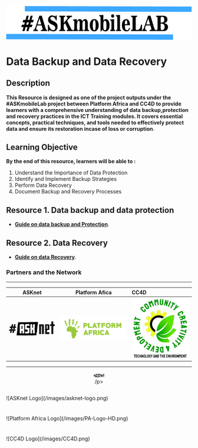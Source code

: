 
 ![Pic](/images/vann.jpg)

# Data Backup and Data Recovery 


## Description 

 **This Resource is designed as one of the  project outputs under the #ASKmobileLab project between Platform Africa and CC4D  to provide learners with a comprehensive understanding of data backup,protection and recovery practices in the ICT Training modules. It covers essential concepts, practical techniques, and tools needed to effectively protect data and ensure its restoration incase of loss or corruption**.

## Learning Objective 
**By the end of this resource, learners will be able to :**

1. Understand the Importance of Data Protection
2. Identify and Implement Backup Strategies
3. Perform Data Recovery
4. Document Backup and Recovery Processes


## Resource 1. Data backup and data protection 

+ [**Guide on data backup and Protection**](Resource-file/Data-Backup-And-Protection.md).

## Resource 2. Data Recovery 

+ [**Guide on data Recovery**](Resource-file/Data-Recovery.md).








### Partners and the  Network
******* 
| ASKnet| Platform Afica| CC4D |
| :--------:| :--------: |:--------|
|![ASKnet Logo](/images/asknet-logo.png)|![Platform Africa Logo](/images/PA-Logo-HD.png)|![CC4D Logo](/images/CC4D.png)|
  ******* 

<p align="center" width="100%"><img width="30" src="/images/asknet-logo.png" alt="ASKnet Logo"/><br>/p>


<div style="display: flex; flex-wrap: wrap; gap: 10px;">
 <p width="30%">![ASKnet Logo](/images/asknet-logo.png)</p>
 <p width="30%">![Platform Africa Logo](/images/PA-Logo-HD.png)</p>
 <p width="30%">![CC4D Logo](/images/CC4D.png)</p>
</div>
